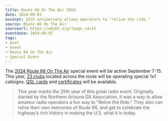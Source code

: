 ```yaml
---
title: Route 66 On The Air 2024
date: 2024-09-03
excerpt: 25th anniversary allows operators to "relive the ride."
source: Route 66 On The Air
sourceurl: https://w6jbt.org/?page_id=15
eventdate: 2024-09-07
tags:
- post
- event
- Route 66 On The Air
- Special Event
---
```

The [2024 Route 66 On The Air](https://w6jbt.org/?page_id=15) special event will be active September 7-15. This year, [23 clubs](https://w6jbt.org/?page_id=117) located across the route will be operating special 1x1 callsigns. [QSL cards](https://w6jbt.org/?page_id=26) and [certificates](https://w6jbt.org/?page_id=23) will be available.

> This year marks the 25th year of this great radio event. Originally started by the Northern Arizona DX Association, it was a way to allow amateur radio operators a fun way to "Relive the Ride." They also can relive their own memories of Route 66, and get to celebrate the highway’s rich history in making the U.S. what it is today.